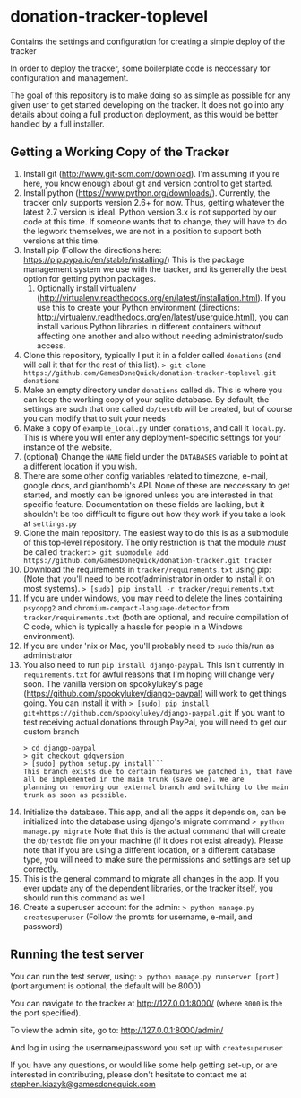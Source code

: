 # donation-tracker-toplevel
Contains the settings and configuration for creating a simple deploy of the tracker

In order to deploy the tracker, some boilerplate code is neccessary for configuration and management. 

The goal of this repository is to make doing so as simple as possible for any given user to get 
started developing on the tracker. It does not go into any details about doing a full production deployment,
as this would be better handled by a full installer.

## Getting a Working Copy of the Tracker

1. Install git (http://www.git-scm.com/download). 
   I'm assuming if you're here, you know enough about git and version control to get started.
2. Install python (https://www.python.org/downloads/).
   Currently, the tracker only supports version 2.6+ for now. Thus, getting whatever the latest 2.7 version is ideal.
   Python version 3.x is not supported by our code at this time. If someone wants that to change, they will have to 
   do the legwork themselves, we are not in a position to support both versions at this time.
3. Install pip (Follow the directions here: https://pip.pypa.io/en/stable/installing/) This is the package management system
   we use with the tracker, and its generally the best option for getting python packages.
   1. Optionally install virtualenv (http://virtualenv.readthedocs.org/en/latest/installation.html). If you use this to
      create your Python environment (directions: http://virtualenv.readthedocs.org/en/latest/userguide.html), you can
      install various Python libraries in different containers without affecting one another and also without needing
      administrator/sudo access.
4. Clone this repository, typically I put it in a folder called `donations` (and will call it that for the rest of this list). 
   ```> git clone https://github.com/GamesDoneQuick/donation-tracker-toplevel.git donations```
5. Make an empty directory under `donations` called `db`. This is where you can keep the working copy of your sqlite database. 
   By default, the settings are such that one called `db/testdb` will be created, but of course you can modify that to suit 
   your needs
6. Make a copy of `example_local.py` under `donations`, and call it `local.py`. 
   This is where you will enter any deployment-specific settings for your instance of the website.
 1. (optional) Change the `NAME` field under the `DATABASES` variable to point at a different location if you wish.
 2. There are some other config variables related to timezone, e-mail, google docs, and giantbomb's API. None of these are
    neccessary to get started, and mostly can be ignored unless you are interested in that specific feature. Documentation
    on these fields are lacking, but it shouldn't be too diffficult to figure out how they work if you take a look at
    `settings.py`
7. Clone the main repository. The easiest way to do this is as a submodule of this top-level repository. The only restriction 
   is that the module _must_ be called `tracker`: 
   ```> git submodule add https://github.com/GamesDoneQuick/donation-tracker.git tracker```
8. Download the requirements in `tracker/requirements.txt` using pip:
   (Note that you'll need to be root/administrator in order to install it on most systems).
   ```> [sudo] pip install -r tracker/requirements.txt```
 1. If you are under windows, you may need to delete the lines containing `psycopg2` and `chromium-compact-language-detector`
     from `tracker/requirements.txt` (both are optional, and require compilation of C code, which is typically a hassle for 
     people in a Windows environment).
 2. If you are under 'nix or Mac, you'll probably need to `sudo` this/run as administrator
 3. You also need to run `pip install django-paypal`. This isn't currently in `requirements.txt` for awful reasons that I'm hoping 
    will change very soon. The vanilla version on spookylukey's page (https://github.com/spookylukey/django-paypal) will work to 
    get things going. You can install it with
    ```> [sudo] pip install git+https://github.com/spookylukey/django-paypal.git``` 
    If you want to test receiving actual donations through PayPal, you will need to get our custom branch
    ```> git clone https://github.com/GamesDoneQuick/django-paypal.git
    > cd django-paypal
    > git checkout gdqversion
    > [sudo] python setup.py install```
    This branch exists due to certain features we patched in, that have all be implemented in the main trunk (save one). We are
    planning on removing our external branch and switching to the main trunk as soon as possible.
9. Initialize the database. This app, and all the apps it depends on, can be initialized into the database using django's
   migrate command
   ```> python manage.py migrate```
   Note that this is the actual command that will create the `db/testdb` file on your machine (if it does not exist already).
   Please note that if you are using a different location, or a different database type, you will need to make sure the 
   permissions and settings are set up correctly.
 1. This is the general command to migrate all changes in the app. If you ever update any of the dependent libraries, or the 
    tracker itself, you should run this command as well
10. Create a superuser account for the admin:
    ```> python manage.py createsuperuser``` 
    (Follow the promts for username, e-mail, and password)

## Running the test server
You can run the test server, using:
```> python manage.py runserver [port]``` (port argument is optional, the default will be 8000)

You can navigate to the tracker at http://127.0.0.1:8000/ (where `8000` is the the port specified).

To view the admin site, go to: http://127.0.0.1:8000/admin/

And log in using the username/password you set up with `createsuperuser`

If you have any questions, or would like some help getting set-up, or are interested in contributing, please
don't hesitate to contact me at stephen.kiazyk@gamesdonequick.com
